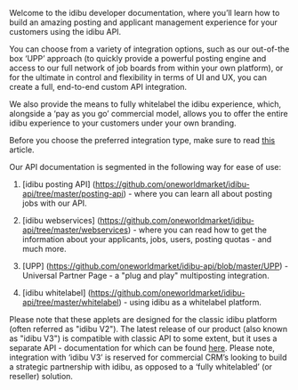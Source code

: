 Welcome to the idibu developer documentation, where you’ll learn how to build an amazing posting and applicant management experience for your customers using the idibu API.

You can choose from a variety of integration options, such as our out-of-the box ‘UPP’ approach (to quickly provide a powerful posting engine and access to our full network of job boards from within your own platform), or for the ultimate in control and flexibility in terms of UI and UX, you can create a full, end-to-end custom API integration. 

We also provide the means to fully whitelabel the idibu experience, which, alongside a ‘pay as you go’ commercial model, allows you to offer the entire idibu experience to your customers under your own branding. 

Before you choose the preferred integration type, make sure to read <a href="https://github.com/oneworldmarket/idibu-api/blob/master/before-you-begin.md">this</a> article.

Our API documentation is segmented in the following way for ease of use:

1. [idibu posting API] (https://github.com/oneworldmarket/idibu-api/tree/master/posting-api) - where you can learn all about posting jobs with our API.

2. [idibu webservices] (https://github.com/oneworldmarket/idibu-api/tree/master/webservices) - where you can read how to get the information about your applicants, jobs, users, posting quotas - and much more.

3. [UPP] (https://github.com/oneworldmarket/idibu-api/blob/master/UPP) - Universal Partner Page - a "plug and play" multiposting integration.

4. [idibu whitelabel] (https://github.com/oneworldmarket/idibu-api/tree/master/whitelabel) - using idibu as a whitelabel platform.

Please note that these applets are designed for the classic idibu platform (often referred as "idibu V2"). The latest release of our product (also known as "idibu V3") is compatible with classic API to some extent, but it uses a separate API - documentation for which can be found [here](https://github.com/oneworldmarket/idibu-v3-api). Please note, integration with ‘idibu V3’ is reserved for commercial CRM’s looking to build a strategic partnership with idibu, as opposed to a ‘fully whitelabled’ (or reseller) solution.
